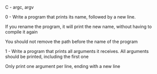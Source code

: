 C - argc, argv

0 - Write a program that prints its name, followed by a new line.



If you rename the program, it will print the new name, without having to compile it again

You should not remove the path before the name of the program

1 - Write a program that prints all arguments it receives.
All arguments should be printed, including the first one

Only print one argument per line, ending with a new line
